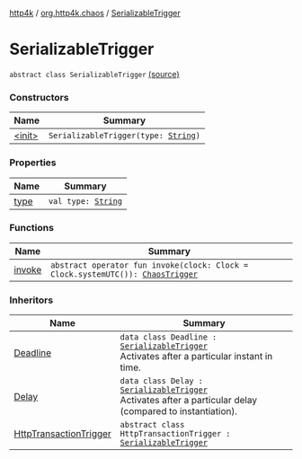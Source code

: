[http4k](../../index.md) / [org.http4k.chaos](../index.md) / [SerializableTrigger](./index.md)

# SerializableTrigger

`abstract class SerializableTrigger` [(source)](https://github.com/http4k/http4k/blob/master/http4k-testing-chaos/src/main/kotlin/org/http4k/chaos/ChaosTriggers.kt#L46)

### Constructors

| Name | Summary |
|---|---|
| [&lt;init&gt;](-init-.md) | `SerializableTrigger(type: `[`String`](https://kotlinlang.org/api/latest/jvm/stdlib/kotlin/-string/index.html)`)` |

### Properties

| Name | Summary |
|---|---|
| [type](type.md) | `val type: `[`String`](https://kotlinlang.org/api/latest/jvm/stdlib/kotlin/-string/index.html) |

### Functions

| Name | Summary |
|---|---|
| [invoke](invoke.md) | `abstract operator fun invoke(clock: Clock = Clock.systemUTC()): `[`ChaosTrigger`](../-chaos-trigger.md) |

### Inheritors

| Name | Summary |
|---|---|
| [Deadline](../-chaos-triggers/-deadline/index.md) | `data class Deadline : `[`SerializableTrigger`](./index.md)<br>Activates after a particular instant in time. |
| [Delay](../-chaos-triggers/-delay/index.md) | `data class Delay : `[`SerializableTrigger`](./index.md)<br>Activates after a particular delay (compared to instantiation). |
| [HttpTransactionTrigger](../-chaos-triggers/-http-transaction-trigger/index.md) | `abstract class HttpTransactionTrigger : `[`SerializableTrigger`](./index.md) |
